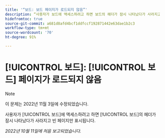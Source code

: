```yaml
---
title: '“보드: 보드 페이지가 로드되지 않음”'
description: “사용자가 보드에 액세스하려고 하면 보드의 헤더가 잠시 나타났다가 사라지고 빈 페이지만 표시됩니다.”
hidefromtoc: true
source-git-commit: a681d8afd4bcf1ddfccf192871442e63dae1b2c3
workflow-type: tm+mt
source-wordcount: '70'
ht-degree: 91%

---
```



# [!UICONTROL 보드]: [!UICONTROL 보드] 페이지가 로드되지 않음

>[!NOTE]
>
>이 문제는 2022년 11월 3일에 수정되었습니다.

사용자가 [!UICONTROL 보드]에 액세스하려고 하면 [!UICONTROL 보드]의 헤더가 잠시 나타났다가 사라지고 빈 페이지만 표시됩니다.

_2022년 10월 11일에 처음 보고되었습니다._

